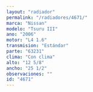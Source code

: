 ```yaml
---
layout: "radiador"
permalink: "/radiadores/4671/"
marca: "Nissan"
modelo: "Tsuru III"
ano: "2006"
motor: "L4 1.6"
transmision: "Estándar"
parte: "63231"
clima: "Con clima"
alto: "12 5/8"
ancho: "25 1/2"
observaciones: ""
id: "4671"
---
```



